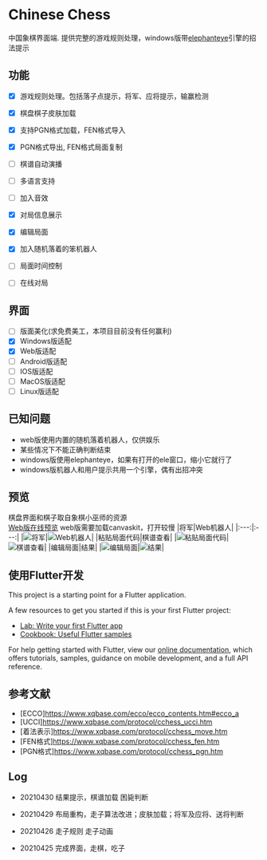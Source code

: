 # Chinese Chess

中国象棋界面端. 提供完整的游戏规则处理，windows版带[elephanteye](https://www.xqbase.com/league/elephanteye.htm)引擎的招法提示<br />

## 功能

- [x] 游戏规则处理。包括落子点提示，将军、应将提示，输赢检测
- [x] 棋盘棋子皮肤加载
- [x] 支持PGN格式加载，FEN格式导入
- [x] PGN格式导出, FEN格式局面复制
- [ ] 棋谱自动演播
- [ ] 多语言支持
- [ ] 加入音效
- [x] 对局信息展示
- [x] 编辑局面
- [x] 加入随机落着的笨机器人
- [ ] 局面时间控制
- [ ] 在线对局


## 界面
- [ ] 版面美化(求免费美工，本项目目前没有任何赢利)
- [x] Windows版适配
- [x] Web版适配
- [ ] Android版适配
- [ ] IOS版适配
- [ ] MacOS版适配
- [ ] Linux版适配

## 已知问题

* web版使用内置的随机落着机器人，仅供娱乐
* 某些情况下不能正确判断结束
* windows版使用elephanteye，如果有打开的ele窗口，缩小它就行了
* windows版机器人和用户提示共用一个引擎，偶有出招冲突


## 预览
棋盘界面和棋子取自象棋小巫师的资源<br />
[Web版在线预览](https://www.shirne.com/demo/chinesechess/) web版需要加载canvaskit，打开较慢
|将军|Web机器人|
|:---:|:---:|
|![将军](preview/01.jpg "将军")|![Web机器人](preview/02.jpg "Web机器人")|
|粘贴局面代码|棋谱查看|
|![粘贴局面代码](preview/03.jpg "粘贴局面代码")|![棋谱查看](preview/04.jpg "棋谱查看")|
|编辑局面|结果|
|![编辑局面](preview/05.jpg "编辑局面")|![结果](preview/06.jpg "结果")|


## 使用Flutter开发

This project is a starting point for a Flutter application.

A few resources to get you started if this is your first Flutter project:

- [Lab: Write your first Flutter app](https://flutter.dev/docs/get-started/codelab)
- [Cookbook: Useful Flutter samples](https://flutter.dev/docs/cookbook)

For help getting started with Flutter, view our
[online documentation](https://flutter.dev/docs), which offers tutorials,
samples, guidance on mobile development, and a full API reference.


## 参考文献
* [ECCO]https://www.xqbase.com/ecco/ecco_contents.htm#ecco_a
* [UCCI]https://www.xqbase.com/protocol/cchess_ucci.htm
* [着法表示]https://www.xqbase.com/protocol/cchess_move.htm
* [FEN格式]https://www.xqbase.com/protocol/cchess_fen.htm
* [PGN格式]https://www.xqbase.com/protocol/cchess_pgn.htm

## Log

* 20210430 结果提示，棋谱加载 困毙判断

* 20210429 布局重构，走子算法改进；皮肤加载；将军及应将、送将判断

* 20210426 走子规则 走子动画
* 20210425 完成界面，走棋，吃子